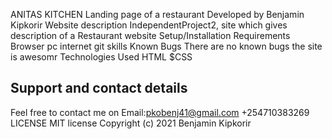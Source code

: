 ANITAS KITCHEN
Landing page of a restaurant
Developed by Benjamin Kipkorir
Website description
IndependentProject2, site which gives description of a Restaurant website
Setup/Installation Requirements
Browser
pc
internet
git skills
Known Bugs
There are no known bugs the site is awesomr
Technologies Used
HTML $CSS
## Support and contact details
Feel free to contact me on Email:pkobenj41@gmail.com
                                +254710383269
LICENSE
MIT license
Copyright (c) 2021 Benjamin Kipkorir